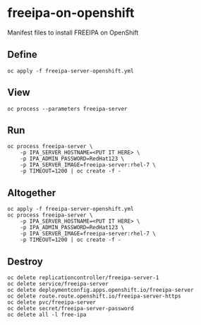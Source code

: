 # freeipa-on-openshift
Manifest files to install FREEIPA on OpenShift
## Define
```oc apply -f freeipa-server-openshift.yml```

## View
```oc process --parameters freeipa-server```
## Run
```
oc process freeipa-server \
    -p IPA_SERVER_HOSTNAME=<PUT IT HERE> \
    -p IPA_ADMIN_PASSWORD=RedHat123 \
    -p IPA_SERVER_IMAGE=freeipa-server:rhel-7 \
    -p TIMEOUT=1200 | oc create -f -
```
## Altogether
```
oc apply -f freeipa-server-openshift.yml
oc process freeipa-server \
    -p IPA_SERVER_HOSTNAME=<PUT IT HERE> \
    -p IPA_ADMIN_PASSWORD=RedHat123 \
    -p IPA_SERVER_IMAGE=freeipa-server:rhel-7 \
    -p TIMEOUT=1200 | oc create -f -
```
## Destroy
```
oc delete replicationcontroller/freeipa-server-1 
oc delete service/freeipa-server
oc delete deploymentconfig.apps.openshift.io/freeipa-server
oc delete route.route.openshift.io/freeipa-server-https
oc delete pvc/freeipa-server
oc delete secret/freeipa-server-password
oc delete all -l free-ipa
```
